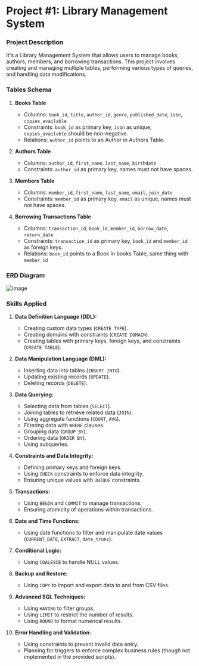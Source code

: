 # Project #1: Library Management System

### Project Description
It's a Library Management System that allows users to manage books, authors, members, and borrowing transactions.
This project involves creating and managing multiple tables, performing various types of queries, and handling data modifications.

### Tables Schema
1. **Books Table**
    - Columns: `book_id`, `title`, `author_id`, `genre`, `published_date`, `isbn`, `copies_available`
    - Constraints: `book_id` as primary key, `isbn` as unique, `copies_available` should be non-negative.
    - Relations: `author_id` points to an Author in Authors Table.

2. **Authors Table**
    - Columns: `author_id`, `first_name`, `last_name`, `birthdate`
    - Constraints: `author_id` as primary key, names must not have spaces.

3. **Members Table**
    - Columns: `member_id`, `first_name`, `last_name`, `email`, `join_date`
    - Constraints: `member_id` as primary key, `email` as unique, names must not have spaces.

4. **Borrowing Transactions Table**
    - Columns: `transaction_id`, `book_id`, `member_id`, `borrow_date`, `return_date`
    - Constraints: `transaction_id` as primary key, `book_id` and `member_id` as foreign keys.
    - Relations: `book_id` points to a Book in  books Table, same thing with `member_id`

### ERD Diagram
![image](https://github.com/user-attachments/assets/1d690303-e323-4bab-bc70-0a3ebdf93df0)


### Skills Applied
1. **Data Definition Language (DDL):**
   - Creating custom data types (`CREATE TYPE`).
   - Creating domains with constraints (`CREATE DOMAIN`).
   - Creating tables with primary keys, foreign keys, and constraints (`CREATE TABLE`).

2. **Data Manipulation Language (DML):**
   - Inserting data into tables (`INSERT INTO`).
   - Updating existing records (`UPDATE`).
   - Deleting records (`DELETE`).

3. **Data Querying:**
   - Selecting data from tables (`SELECT`).
   - Joining tables to retrieve related data (`JOIN`).
   - Using aggregate functions (`COUNT`, `AVG`).
   - Filtering data with `WHERE` clauses.
   - Grouping data (`GROUP BY`).
   - Ordering data (`ORDER BY`).
   - Using subqueries.

4. **Constraints and Data Integrity:**
   - Defining primary keys and foreign keys.
   - Using `CHECK` constraints to enforce data integrity.
   - Ensuring unique values with `UNIQUE` constraints.

5. **Transactions:**
   - Using `BEGIN` and `COMMIT` to manage transactions.
   - Ensuring atomicity of operations within transactions.

6. **Date and Time Functions:**
   - Using date functions to filter and manipulate date values (`CURRENT_DATE`, `EXTRACT`, `date_trunc`).

7. **Conditional Logic:**
   - Using `COALESCE` to handle NULL values.

8. **Backup and Restore:**
   - Using `COPY` to import and export data to and from CSV files.

9. **Advanced SQL Techniques:**
   - Using `HAVING` to filter groups.
   - Using `LIMIT` to restrict the number of results.
   - Using `ROUND` to format numerical results.

10. **Error Handling and Validation:**
    - Using constraints to prevent invalid data entry.
    - Planning for triggers to enforce complex business rules (though not implemented in the provided scripts).
